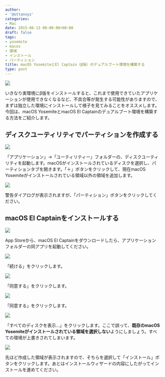```yaml
---
author:
- '@ottanxyz'
categories:
- Mac
date: 2015-06-13 00:00:00+00:00
draft: false
tags:
- yosemite
- macos
- 領域
- インストール
- パーティション
title: macOS YosemiteとEl Captain（β版）のデュアルブート環境を構築する
type: post
---
```


![](150612-557ad9bc45188.jpg)

いきなり実環境にβ版をインストールすると、これまで使用できていたアプリケーションが使用できなくなるなど、不具合等が発生する可能性がありますので、まずは独立した環境にインストールして様子を見てみることをオススメします。今回は、macOS YosemiteとmacOS El Captainのデュアルブート環境を構築する方法をご紹介します。

## ディスクユーティリティでパーティションを作成する

![](150612-557ad9b1717ec.png)

「アプリケーション」→「ユーティリティー」フォルダーの、ディスクユーティリティを起動します。macOSがインストールされているディスクを選択し、パーティションタブを開きます。「＋」ボタンをクリックして、現在macOS Yosemiteがインストールされている領域以外の領域を追加します。

![](150612-557ad9be76e8f.png)

警告ダイアログが表示されますが、「パーティション」ボタンをクリックしてください。

## macOS El Captainをインストールする

![](150612-557ad9b8b69c0.png)

App Storeから、macOS El Captainをダウンロードしたら、アプリケーションフォルダーの同アプリを起動してください。

![](150612-557adb9828ca2.png)

「続ける」をクリックします。

![](150612-557adb9a4fdae.png)

「同意する」をクリックします。

![](150612-557adb9cc3956.png)

「同意する」をクリックします。

![](150612-557adb9f2b3f1.png)

「すべてのディスクを表示...」をクリックします。ここで誤って、**既存のmacOS Yosemiteがインストールされている領域を選択しない**ようにしましょう。すべての環境が上書きされてしまいます。

![](150612-557adba120c12.png)

先ほど作成した領域が表示されますので、そちらを選択して「インストール」ボタンをクリックします。あとはインストールウィザードの内容にしたがってインストールを進めてください。
